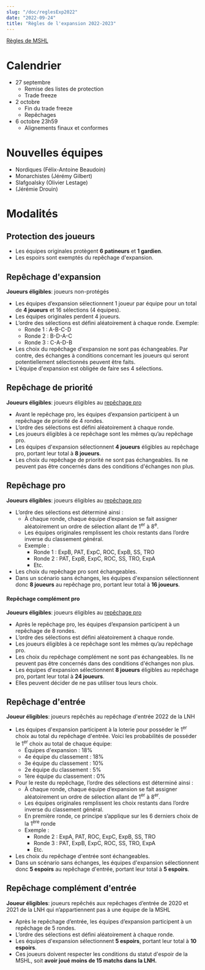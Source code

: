 ```yaml
---
slug: "/doc/reglesExp2022"
date: "2022-09-24"
title: "Règles de l'expansion 2022-2023"
---
```


[Règles de MSHL](/doc/doc)

# Calendrier
- 27 septembre
    - Remise des listes de protection
    - Trade freeze
- 2 octobre
    - Fin du trade freeze
    - Repêchages
- 6 octobre 23h59
    - Alignements finaux et conformes

# Nouvelles équipes
- Nordiques (Félix-Antoine Beaudoin)
- Monarchistes (Jérémy Gilbert)
- Slafgoalsky (Olivier Lestage)
- (Jérémie Drouin)

# Modalités
## Protection des joueurs
- Les équipes originales protègent **6 patineurs** et **1 gardien**.
- Les espoirs sont exemptés du repêchage d'expansion.

## Repêchage d'expansion
**Joueurs éligibles**: joueurs non-protégés

-	Les équipes d’expansion sélectionnent 1 joueur par équipe pour un total de **4 joueurs** et 16 sélections (4 équipes).
-	Les équipes originales perdent 4 joueurs.
-	L’ordre des sélections est défini aléatoirement à chaque ronde. Exemple:
    - Ronde 1 : A-B-C-D
	- Ronde 2 : B-D-A-C
    - Ronde 3 : C-A-D-B
-	Les choix du repêchage d'expansion ne sont pas échangeables. Par contre, des échanges à conditions concernant les joueurs qui seront potentiellement sélectionnés peuvent être faits.
-	L'équipe d'expansion est obligée de faire ses 4 sélections.

## Repêchage de priorité
**Joueurs éligibles**: joueurs éligibles au [repêchage pro](/doc/doc#draft)

-	Avant le repêchage pro, les équipes d’expansion participent à un repêchage de priorité de 4 rondes.
-	L’ordre des sélections est défini aléatoirement à chaque ronde.
-	Les joueurs éligibles à ce repêchage sont les mêmes qu’au repêchage pro.
-	Les équipes d'expansion sélectionnent **4 joueurs** éligibles au repêchage pro, portant leur total à **8 joueurs**.
-	Les choix du repêchage de priorité ne sont pas échangeables. Ils ne peuvent pas être concernés dans des conditions d'échanges non plus.


## Repêchage pro
**Joueurs éligibles**: joueurs éligibles au [repêchage pro](/doc/doc#draft)

-	L’ordre des sélections est déterminé ainsi :
    - À chaque ronde, chaque équipe d’expansion se fait assigner aléatoirement un ordre de sélection allant de 1<sup>er</sup> à 8<sup>e</sup>.
    - Les équipes originales remplissent les choix restants dans l’ordre inverse du classement général.
    - Exemple :
        - Ronde 1 : ExpB, PAT, ExpC, ROC, ExpB, SS, TRO
        - Ronde 2 : PAT, ExpB, ExpC, ROC, SS, TRO, ExpA
        - Etc.
-	Les choix du repêchage pro sont échangeables.
-	Dans un scénario sans échanges, les équipes d'expansion sélectionnent donc **8 joueurs** au repêchage pro, portant leur total à **16 joueurs**.


#### Repêchage complément pro
**Joueurs éligibles**: joueurs éligibles au [repêchage pro](/doc/doc#draft)

-	Après le repêchage pro, les équipes d’expansion participent à un repêchage de 8 rondes.
-	L’ordre des sélections est défini aléatoirement à chaque ronde.
-	Les joueurs éligibles à ce repêchage sont les mêmes qu’au repêchage pro.
-	Les choix du repêchage complément ne sont pas échangeables. Ils ne peuvent pas être concernés dans des conditions d'échanges non plus.
-	Les équipes d'expansion sélectionnent **8 joueurs** éligibles au repêchage pro, portant leur total à **24 joueurs**.
-	Elles peuvent décider de ne pas utiliser tous leurs choix.


## Repêchage d'entrée
**Joueur éligibles**: joueurs repêchés au repêchage d'entrée 2022 de la LNH

-	Les équipes d'expansion participent à la loterie pour posséder le 1<sup>er</sup> choix au total du repêchage d'entrée. Voici les probabilités de posséder le 1<sup>er</sup> choix au total de chaque équipe:
    - Équipes d'expansion : 18%
    - 4e équipe du classement : 18%
    - 3e équipe du classement : 10%
    - 2e équipe du classement : 5%
    - 1ère équipe du classement : 0%
-	Pour le reste du repêchage, l’ordre des sélections est déterminé ainsi :
    - À chaque ronde, chaque équipe d’expansion se fait assigner aléatoirement un ordre de sélection allant de 1<sup>er</sup> à 8<sup>er</sup>.
    - Les équipes originales remplissent les choix restants dans l’ordre inverse du classement général.
    - En première ronde, ce principe s’applique sur les 6 derniers choix de la 1<sup>ère</sup> ronde
    - Exemple :
        - Ronde 2 : ExpA, PAT, ROC, ExpC, ExpB, SS, TRO
        - Ronde 3 : PAT, ExpB, ExpC, ROC, SS, TRO, ExpA
        - Etc.
-	Les choix du repêchage d'entrée sont échangeables.
-	Dans un scénario sans échanges, les équipes d'expansion sélectionnent donc **5 espoirs** au repêchage d'entrée, portant leur total à **5 espoirs**.


## Repêchage complément d'entrée
**Joueur éligibles**: joueurs repêchés aux repêchages d’entrée de 2020 et 2021 de la LNH qui n’appartiennent pas à une équipe de la MSHL

-	Après le repêchage d’entrée, les équipes d’expansion participent à un repêchage de 5 rondes.
-	L’ordre des sélections est défini aléatoirement à chaque ronde.
-	Les équipes d'expansion sélectionnent **5 espoirs**, portant leur total à **10 espoirs**.
-	Ces joueurs doivent respecter les conditions du statut d'espoir de la MSHL, soit **avoir joué moins de 15 matchs dans la LNH.**
